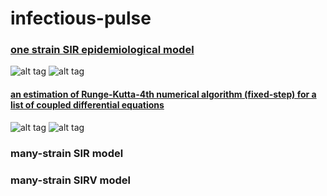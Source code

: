 # infectious-pulse
### [one strain SIR epidemiological model](http://nbviewer.ipython.org/github/alvason/infectious-pulse/blob/master/sir/sir.ipynb)
![alt tag](https://github.com/alvason/infectious-pulse/blob/master/sir/figure/sir.png)
![alt tag](https://github.com/alvason/infectious-pulse/blob/master/sir/figure/revivalSIR.png)
#### [an estimation of Runge-Kutta-4th numerical algorithm (fixed-step) for a list of coupled differential equations](http://nbviewer.ipython.org/github/alvason/infectious-pulse/blob/master/sir/runge-kutta.ipynb)
![alt tag](https://github.com/alvason/infectious-pulse/blob/master/sir/figure/effectivenessRK4.png)
![alt tag](https://github.com/alvason/infectious-pulse/blob/master/sir/figure/errorRK4.png)
### many-strain SIR model
### many-strain SIRV model
